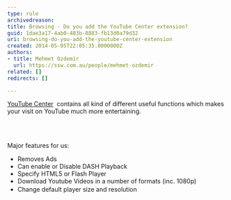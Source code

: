 ```yaml
---
type: rule
archivedreason: 
title: Browsing - Do you add the YouTube Center extension?
guid: 1dae3a17-4ab0-403b-8883-fb13d0a79d32
uri: browsing-do-you-add-the-youtube-center-extension
created: 2014-05-05T22:05:35.0000000Z
authors:
- title: Mehmet Ozdemir
  url: https://ssw.com.au/people/mehmet-ozdemir
related: []
redirects: []

---
```



<p>​​​​​​​<a href="http&#58;//userscripts.org&#58;8080/scripts/show/114002" target="_blank">YouTube Center</a> <img title="You are now leaving SSW" src="/_LAYOUTS/15/Images/SSW/external.gif" alt="" />​​ contains all kind of different useful functions which makes your visit on YouTube much more entertaining.</p>
<br><excerpt class='endintro'></excerpt><br>
<p class="p1">Major features for us&#58;</p><ul class="ul1"><li class="li1">Removes Ads</li><li class="li1">Can enable or Disable DASH Playback</li><li class="li1">Specify HTML5 or Flash Player</li><li class="li1">Download Youtube Videos in a number of formats (inc. 1080p)</li><li class="li1"><span style="line-height&#58;1.6;">Change default player size and resolution</span></li></ul>


